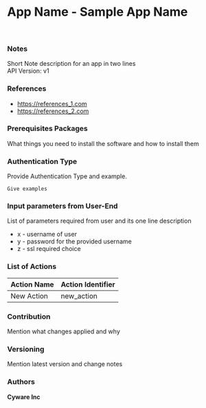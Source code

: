 # App Name - Sample App Name
<br/>

### Notes

Short Note description for an app in two lines<br/>
API Version: v1

### References

- https://references_1.com
- https://references_2.com

### Prerequisites Packages

What things you need to install the software and how to install them

### Authentication Type

Provide Authentication Type and example.

```
Give examples
```

### Input parameters from User-End

List of parameters required from user and its one line description

* x - username of user
* y - password for the provided username
* z - ssl required choice 

### List of Actions

Action Name | Action Identifier
--- | ---
New Action | new_action


### Contribution

Mention what changes applied and why

### Versioning

Mention latest version and change notes


### Authors
**Cyware Inc**

